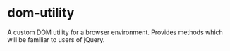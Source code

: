 # dom-utility
A custom DOM utility for a browser environment. Provides methods which will be familiar to users of jQuery.
